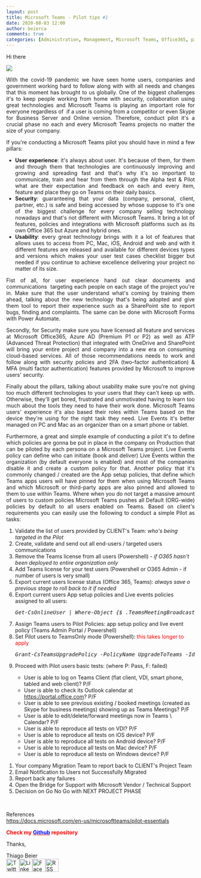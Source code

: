 ```yaml
---
layout: post
title: Microsoft Teams - Pilot tips #1
date: 2020-08-03 12:00
author: beierca
comments: true
categories: [Administration, Management, Microsoft Teams, Office365, pilot, project management]
---
```

<p><!-- wp:paragraph --></p><p style="text-align:justify;">Hi there</p><p><img style="max-width:100%;" src="https://thiagobeierblog.blob.core.windows.net/posts/o365/teams/teamsevents.jpg" /></p><p style="text-align:justify;">With the covid-19 pandemic we have seen home users, companies and government working hard to follow along with with all needs and changes that this moment has brought to us globally. One of the biggest challenges it's to keep people working from home with security, collaboration using great technologies and Microsoft Teams is playing an important role for everyone regardless of  if a user is coming from a competitor or even Skype for Business Server and Online version. Therefore, conduct pilot it's a crucial phase no each and every Microsoft Teams projects no matter the size of your company.</p><p style="text-align:justify;">If you're conducting a Microsoft Teams pilot you should have in mind a few pillars:</p><ul style="text-align:justify;"><li><strong>User experience</strong>: it's always about user. It's because of them, for them and through them that technologies are continuously improving and growing and spreading fast and that's why it's so important to communicate, train and hear from them through the Alpha test &amp; Pilot what are their expectation and feedback on each and every item, feature and place they go on Teams on their daily basics.</li><li><strong>Security</strong>: guaranteeing that your data (company, personal, client, partner, etc.) is safe and being accessed by whose suppose to it's one of the biggest challenge for every company selling technology nowadays and that's not different with Microsoft Teams. It bring a lot of features, policies and integrations with Microsoft platforms such as its own Office 365 but Azure and hybrid ones.</li><li><strong>Usability</strong>: every great technology brings with it a lot of features that allows uses to access from PC, Mac, iOS, Android and web and with it different features are released and available for different devices types and versions which makes your user test cases checklist bigger but needed if you continue to achieve excellence delivering your project no matter of its size.</li></ul><p style="text-align:justify;">Fist of all, for user experience hand out clear documents and communications  targeting each people on each stage of the project you're in. Make sure that the user understand what's coming by training them ahead, talking about the new technology that's being adopted and give them tool to report their experience such as a SharePoint site to report bugs, finding and complaints. The same can be done with Microsoft Forms with Power Automate.</p><p style="text-align:justify;">Secondly, for Security make sure you have licensed all feature and services at Microsoft Office365, Azure AD (Premium P1 or P2) as well as ATP (Advanced Threat Protection) that integrated with OneDrive and SharePoint will bring your entire project and company into a new era on consuming cloud-based services. All of those recommendations needs to work and follow along with security policies and 2FA (two-factor authentication) &amp; MFA (multi factor authentication) features provided by Microsoft to improve users' security.</p><p style="text-align:justify;">Finally about the pillars, talking about usability make sure you're not giving too much different technologies to your users that they can't keep up with. Otherwise, they'll get bored, frustrated and unmotivated having to learn too much about the tools they need to have their work done. Microsoft Teams users' experience it's also based their roles within Teams based on the device they're using for the right task they need. Live Events it's better managed on PC and Mac as an organizer than on a smart phone or tablet.</p><p style="text-align:justify;">Furthermore, a great and simple example of conducting a pilot it's to define which policies are gonna be put in place in the company on Production that can be piloted by each persona on a Microsoft Teams project. Live Events policy can define who can initiate (book and deliver) Live Events within the organization (by default everyone is enabled) and most of the companies disable it and create a custom policy for that. Another policy that it's commonly changed / created are the App setup policies, that define which Teams apps users will have pinned for them when using Microsoft Teams and which Microsoft or third-party apps are also pinned and allowed to them to use within Teams. Where when you do not target a massive amount of users to custom policies Microsoft Teams pushes all Default (ORG-wide) policies by default to all users enabled on Teams. Based on client's requirements you can easily use the following to conduct a simple Pilot as tasks:</p><ol><li>Validate the list of users provided by CLIENT's Team: <em>who's being targeted in the Pilot</em></li><li>Create, validate and send out all end-users / targeted users communications</li><li>Remove the Teams license from all users (Powershell) -<em> if O365 hasn't been deployed to entire organization only</em></li><li>Add Teams license for your test users (Powershell or O365 Admin - if number of users is very small)</li><li>Export current users license status (Office 365, Teams): <em>always save o previous stage to roll back to it if needed</em></li><li>Export current users App setup policies and Live events policies assigned to all users:<pre><em>Get-CsOnlineUser | Where-Object {$_.TeamsMeetingBroadcastPolicy -ne $null} |Sort-Object -Property TeamsMeetingBroadcastPolicy | select DisplayName, TeamsMeetingBroadcastPolicy | Out-GridView</em></pre></li><li>Assign Teams users to Pilot Policies: app setup policy and live event policy (Teams Admin Portal / Powershell)</li><li>Set Pilot users to TeamsOnly mode (Powershell): <span style="color:#ff0000;">this takes longer to apply</span><pre><em>Grant-CsTeamsUpgradePolicy -PolicyName UpgradeToTeams -Identity teams.test2@thebeier.com</em></pre></li><li>Proceed with Pilot users basic tests: (where P: Pass, F: failed)</li></ol><ul><li style="list-style-type:none;"><ul><li>User is able to log on Teams Client (flat client, VDI, smart phone, tabled and web client)? P/F</li><li>User is able to check its Outlook calendar at <a href="https://portal.office.com">https://portal.office.com</a>? P/F</li><li>User is able to see previous existing / booked meetings (created as Skype for business meetings) showing up as Teams Meetings? P/F</li><li>User is able to edit/delete/forward meetings now in Teams \ Calendar? P/F</li><li>User is able to reproduce all tests on VDI? P/F</li><li>User is able to reproduce all tests on iOS device? P/F</li><li>User is able to reproduce all tests on Android device? P/F</li><li>User is able to reproduce all tests on Mac device? P/F</li><li>User is able to reproduce all tests on Windows device? P/F</li></ul></li></ul><ol><li>Your company Migration Team to report back to CLIENT's Project Team</li><li>Email Notification to Users not Successfully Migrated</li><li>Report back any failures</li><li>Open the Bridge for Support with Microsoft Vendor / Technical Support</li><li>Decision on Go No Go with NEXT PROJECT PHASE</li></ol><p style="text-align:justify;"> </p><p>References<br /><a href="https://docs.microsoft.com/en-us/microsoftteams/pilot-essentials" target="_blank" rel="noopener">https://docs.microsoft.com/en-us/microsoftteams/pilot-essentials</a></p><p><strong><span style="color:#ff0000;">Check my <a style="color:#ff0000;" href="https://github.com/thiagobeier/scripts/blob/master/README.md"><span style="color:#0000ff;">Github</span></a> repository</span></strong></p><p><!-- /wp:paragraph -->

<!-- wp:paragraph --></p><p>Thanks,</p><p><!-- /wp:paragraph -->

<!-- wp:paragraph --></p><p>Thiago Beier<br /><a href="https://twitter.com/thiagobeier"><img title="Twitter" src="https://socialmediawidgets.files.wordpress.com/2014/03/twitter1.png" alt="Twitter" width="35" height="35" /></a><a href="https://www.linkedin.com/in/tbeier/"><img title="LinkedIn" src="https://socialmediawidgets.files.wordpress.com/2014/03/linkedin1.png" alt="LinkedIn" width="35" height="35" /></a><a href="https://www.facebook.com/TheBeier/"><img title="Facebook" src="https://socialmediawidgets.files.wordpress.com/2014/03/facebook1.png" alt="Facebook" width="35" height="35" /></a><a href="https://thiagobeier.wordpress.com/feed/"><img title="RSS" src="https://socialmediawidgets.files.wordpress.com/2014/03/rss1.png" alt="RSS" width="35" height="35" /></a></p><p><!-- /wp:paragraph --></p>
